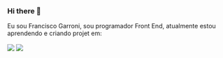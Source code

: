 ### Hi there 👋

Eu sou Francisco Garroni, sou programador Front End, atualmente  estou aprendendo e criando projet em:
<br>
<br>
<img src="https://img.shields.io/badge/HTML-239120?style=for-the-badge&logo=html5&logoColor=white" /> <img src="https://img.shields.io/badge/CSS-239120?&style=for-the-badge&logo=css3&logoColor=white" />
